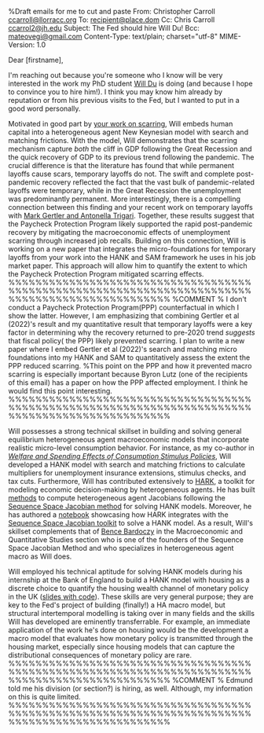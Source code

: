 %Draft emails for me to cut and paste
From: Christopher Carroll <ccarroll@llorracc.org>
To: recipient@place.dom
Cc: Chris Carroll <ccarrol2@jh.edu>
Subject: The Fed should hire Will Du!
Bcc: mateovegi@gmail.com
Content-Type: text/plain; charset="utf-8"
MIME-Version: 1.0


Dear [firstname],

I'm reaching out because you're someone who I know will be very interested in the work my PhD student [Will Du](https://www.william-du.com) is doing (and because I hope to convince you to hire him!). I think you may know him already by reputation or from his previous visits to the Fed, but I wanted to put in a good word personally.

Motivated in good part by [your work on scarring](https://www.aeaweb.org/articles?id=10.1257/aer.20160449), Will embeds human capital into a heterogeneous agent New Keynesian model with search and matching frictions. With the model, Will demonstrates that the scarring mechanism capture *both* the cliff in GDP following the Great Recession and the quick recovery of GDP to its previous trend following the pandemic. The crucial difference is that the literature has found that while permanent layoffs cause scars, temporary layoffs do not.  The swift and complete post-pandemic recovery reflected the fact that the vast bulk of pandemic-related layoffs were temporary, while in the Great Recession the unemployment was predominantly permanent. More interestingly, there is a compelling connection between this finding and your recent work on temporary layoffs with [Mark Gertler and Antonella Trigari](https://www.nber.org/system/files/working_papers/w30134/w30134.pdf). Together, these results suggest that the Paycheck Protection Program likely supported the rapid post-pandemic recovery by mitigating the macroeconomic effects of unemployment scarring through increased job recalls. Building on this connection, Will is working on a new paper that integrates the micro-foundations for temporary layoffs from your work into the HANK and SAM framework he uses in his job market paper. This approach will allow him to quantify the extent to which the Paycheck Protection Program mitigated scarring effects.
%%%%%%%%%%%%%%%%%%%%%%%%%%%%%%%%%%%%%%%%%%%%%%%%%%%%%%%%%%%%%%%%%%%%%%%%%%%%%%%%%%%%%%%%%%%%%%%%
%COMMENT
% I don't conduct a Paycheck Protection Program(PPP) counterfactual in which I show the latter. However, I am emphasizing that combining Gertler et al (2022)'s result and my quantitative result that temporary layoffs were a key factor in determining why the recovery returned to pre-2020 trend *suggests* that fiscal policy( the PPP) likely prevented scarring. I plan to write a new paper where I embed Gertler et al (2022)'s search and matching micro foundations into my HANK and SAM to quantitatively assess the extent the PPP reduced scarring. 
%This point on the PPP and how it prevented macro scarring is especially important because Byron Lutz (one of the recipients of this email) has a paper on how the PPP affected employment. I think he would find this point interesting.
%%%%%%%%%%%%%%%%%%%%%%%%%%%%%%%%%%%%%%%%%%%%%%%%%%%%%%%%%%%%%%%%%%%%%%%%%%%%%%%%%%%%%%%%%%%%%%%%

Will possesses a strong technical skillset in building and solving general equilibrium heterogeneous agent macroeconomic models that incorporate realistic micro-level consumption behavior. For instance, as my co-author in [*Welfare and Spending Effects of Consumption Stimulus Policies*](https://github.com/llorracc/HAFiscal/blob/master/HAFiscal.pdf), Will developed a HANK model with search and matching frictions to calculate multipliers for unemployment insurance extensions, stimulus checks, and tax cuts. Furthermore, Will has contributed extensively to [HARK](https://docs.econ-ark.org/Documentation/overview/introduction.html), a toolkit for modeling economic decision-making by heterogeneous agents. He has built [methods](https://github.com/econ-ark/HARK/blob/master/examples/ConsNewKeynesianModel/Jacobian_Example.ipynb) to compute heterogeneous agent Jacobians following the [Sequence Space Jacobian method](https://onlinelibrary.wiley.com/doi/abs/10.3982/ECTA17434) for solving HANK models. Moreover,  he has authored a [notebook](https://github.com/econ-ark/HARK/blob/master/examples/ConsNewKeynesianModel/SSJ_example.ipynb) showcasing how HARK integrates with the [Sequence Space Jacobian toolkit](https://github.com/shade-econ/sequence-jacobian) to solve a HANK model. As a result, Will's skillset complements that of [Bence Bardoczy](https://www.bencebardoczy.com/) in the Macroeconomic and Quantitative Studies section who is one of the founders of the Sequence Space Jacobian Method and who specializes in heterogeneous agent macro as Will does.

Will employed his technical aptitude for solving HANK models during his internship at the Bank of England to build a HANK model with housing as a discrete choice to quantify the housing wealth channel of monetary policy in the UK ([slides with code](https://github.com/wdu9/HANK_Housing_Block/blob/main/HANK_Housing_Slides%20slides.pdf)). These skills are very general purpose; they are key to the Fed's project of building (finally!) a HA macro model, but structural intertemporal modelling is taking over in many fields and the skills Will has developed are eminently transferrable. For example, an immediate application of the work he's done on housing would be the development a macro model that evaluates how monetary policy is transmitted through the housing market, especially since housing models that can capture the distributional consequences of monetary policy are rare.
%%%%%%%%%%%%%%%%%%%%%%%%%%%%%%%%%%%%%%%%%%%%%%%%%%%%%%%%%%%%%%%%%%%%%%%%%%%%%%%%%%%%%%%%%%%%%%%%
%COMMENT
% Edmund told me his division (or section?) is hiring, as well. Although, my information on this is quite limited.
%%%%%%%%%%%%%%%%%%%%%%%%%%%%%%%%%%%%%%%%%%%%%%%%%%%%%%%%%%%%%%%%%%%%%%%%%%%%%%%%%%%%%%%%%%%%%%%%
